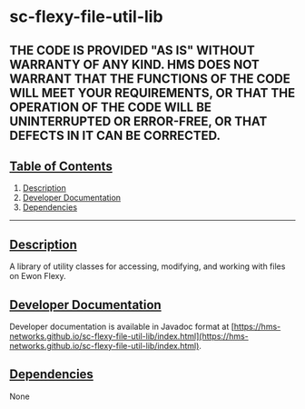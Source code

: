 # sc-flexy-file-util-lib

THE CODE IS PROVIDED "AS IS" WITHOUT WARRANTY OF ANY KIND. HMS DOES NOT WARRANT THAT THE FUNCTIONS OF THE CODE WILL MEET YOUR REQUIREMENTS, OR THAT THE OPERATION OF THE CODE WILL BE UNINTERRUPTED OR ERROR-FREE, OR THAT DEFECTS IN IT CAN BE CORRECTED.
---

## [Table of Contents](#table-of-contents)

1. [Description](#description)
2. [Developer Documentation](#developer-documentation)
3. [Dependencies](#dependencies)

---

## [Description](#table-of-contents)

A library of utility classes for accessing, modifying, and working with files on Ewon Flexy.

## [Developer Documentation](#table-of-contents)

Developer documentation is available in Javadoc format at [https://hms-networks.github.io/sc-flexy-file-util-lib/index.html](https://hms-networks.github.io/sc-flexy-file-util-lib/index.html).

## [Dependencies](#table-of-contents)
None